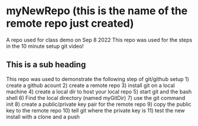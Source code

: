 # myNewRepo (this is the name of the remote repo just created) #
   
   A repo used for class demo on Sep 8 2022
   This repo was used for the steps in the 10 minute setup git video!
   
## This is a sub heading ##   

  This repo was used to demonstrate the following step of git/github setup
    1) create a github acount
    2) create a remote repo
    3) install git on a local machine
    4) create a local dir to host your local repo
    5) start git and the bash shell
    6) Find the local directory (named myGitDir)
    7) use the git command init
    8) create a public/private key pair for the remote repo
    9) copy the public key to the remote repo
    10) tell git where the private key is
    11) test the new install with a clone and a push
   
